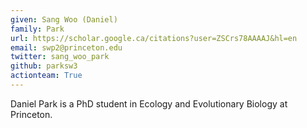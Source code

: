 ```yaml
---
given: Sang Woo (Daniel)
family: Park
url: https://scholar.google.ca/citations?user=ZSCrs78AAAAJ&hl=en
email: swp2@princeton.edu
twitter: sang_woo_park
github: parksw3
actionteam: True
---
```


Daniel Park is a PhD student in Ecology and Evolutionary Biology at Princeton.

